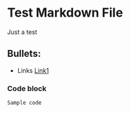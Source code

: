 # Test Markdown File

Just a test

## Bullets:
* Links [Link1](https://example.com)

### Code block
```
Sample code
```
